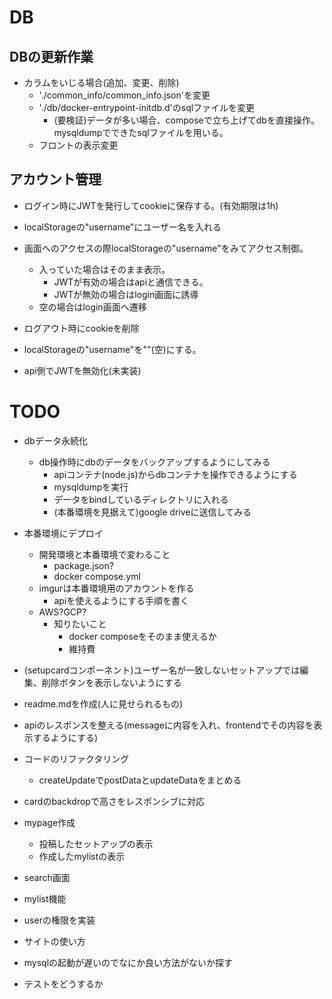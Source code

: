 # DB
## DBの更新作業
- カラムをいじる場合(追加、変更、削除)
  - './common_info/common_info.json'を変更
  - './db/docker-entrypoint-initdb.d'のsqlファイルを変更
    - (要検証)データが多い場合、composeで立ち上げてdbを直接操作。mysqldumpでできたsqlファイルを用いる。
  - フロントの表示変更

## アカウント管理
- ログイン時にJWTを発行してcookieに保存する。(有効期限は1h)
- localStorageの"username"にユーザー名を入れる

- 画面へのアクセスの際localStorageの"username"をみてアクセス制御。
  - 入っていた場合はそのまま表示。
    - JWTが有効の場合はapiと通信できる。
    - JWTが無効の場合はlogin画面に誘導
  - 空の場合はlogin画面へ遷移

- ログアウト時にcookieを削除
- localStorageの"username"を""(空)にする。
- api側でJWTを無効化(未実装)


# TODO

- dbデータ永続化
  - db操作時にdbのデータをバックアップするようにしてみる
    - apiコンテナ(node.js)からdbコンテナを操作できるようにする
    - mysqldumpを実行
    - データをbindしているディレクトリに入れる
    - (本番環境を見据えて)google driveに送信してみる
  
- 本番環境にデプロイ
  - 開発環境と本番環境で変わること
    - package.json?
    - docker compose.yml
  - imgurは本番環境用のアカウントを作る
    - apiを使えるようにする手順を書く
  - AWS?GCP?
    - 知りたいこと
      - docker composeをそのまま使えるか
      - 維持費


- (setupcardコンポーネント)ユーザー名が一致しないセットアップでは編集、削除ボタンを表示しないようにする
- readme.mdを作成(人に見せられるもの)
- apiのレスポンスを整える(messageに内容を入れ、frontendでその内容を表示するようにする)
- コードのリファクタリング
  - createUpdateでpostDataとupdateDataをまとめる
- cardのbackdropで高さをレスポンシブに対応
- mypage作成
  - 投稿したセットアップの表示
  - 作成したmylistの表示
- search画面
- mylist機能
- userの権限を実装
- サイトの使い方
- mysqlの起動が遅いのでなにか良い方法がないか探す
- テストをどうするか




